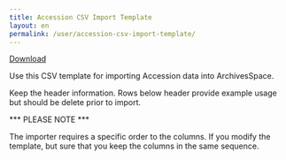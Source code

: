 ```yaml
---
title: Accession CSV Import Template
layout: en
permalink: /user/accession-csv-import-template/
---
```

[Download](https://raw.githubusercontent.com/archivesspace/archivesspace/master/backend/app/exporters/examples/accession/aspace_accession_import_template.csv)

Use this CSV template for importing Accession data into ArchivesSpace.

Keep the header information. Rows below header provide example usage but should
be delete prior to import.

*** PLEASE NOTE ***

The importer requires a specific order to the columns. If you modify the
template, but sure that you keep the columns in the same sequence.  
